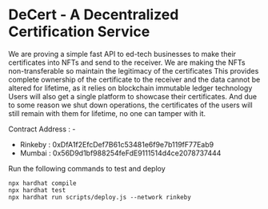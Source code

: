 # DeCert - A Decentralized Certification Service

We are proving a simple fast API to ed-tech businesses to make their certificates into NFTs and send to the receiver. We are making the NFTs non-transferable so maintain the legitimacy of the certificates
This provides complete ownership of the certificate to the receiver and the data cannot be altered for lifetime, as it relies on blockchain immutable ledger technology
Users will also get a single platform to showcase their certificates. And due to some reason we shut down operations, the certificates of the users will still remain with them for lifetime, no one can tamper with it.

Contract Address : -
* Rinkeby   : 0xDfA1f2EfcDef7B61c53481e6f9e7b119fF77Eab9
* Mumbai    : 0x56D9d1bf988254feFdE9111514d4ce2078737444

Run the following commands to test and deploy

```shell
npx hardhat compile
npx hardhat test
npx hardhat run scripts/deploy.js --network rinkeby
```
